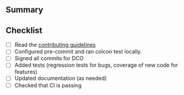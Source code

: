 <!--
Add link to the connected issue.
If this PR closes the issue, use:

Fixes #<NUMBER>

If not, use (or similar):

Related to #<NUMBER>
-->

## Summary
<!--
For bugs, describe how this PR solves the issue, how to check if it's fixed, etc.
For features request, describe shortly what's this solving.

NOTE: The larger description should be done in the linked issue, not here.
-->

## Checklist
- [ ] Read the [contributing guidelines](../CONTRIBUTING.md)
- [ ] Configured pre-commit and ran colcon test locally.
- [ ] Signed all commits for DCO
- [ ] Added tests (regression tests for bugs, coverage of new code for features)
- [ ] Updated documentation (as needed)
- [ ] Checked that CI is passing
